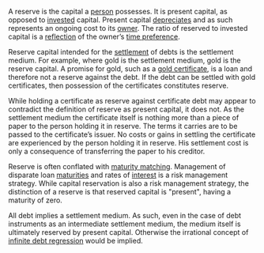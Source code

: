 A reserve is the capital a [person](Glossary#person) possesses. It is present capital, as opposed to [invested](Glossary#lend) capital. Present capital [depreciates](Depreciation-Principle) and as such represents an ongoing cost to its [owner](Glossary#owner). The ratio of reserved to invested capital is a [reflection](Savings-Relation) of the owner’s [time preference](Time-Preference-Fallacy).

Reserve capital intended for the [settlement](https://en.m.wikipedia.org/wiki/Settlement_(finance)) of debts is the settlement medium. For example, where gold is the settlement medium, gold is the reserve capital. A promise for gold, such as a [gold certificate](https://en.m.wikipedia.org/wiki/Gold_certificate), is a loan and therefore not a reserve against the debt. If the debt can be settled with gold certificates, then possession of the certificates constitutes reserve.

While holding a certificate as reserve against certificate debt may appear to contradict the definition of reserve as present capital, it does not. As the settlement medium the certificate itself is nothing more than a piece of paper to the person holding it in reserve. The terms it carries are to be passed to the certificate’s issuer. No costs or gains in settling the certificate are experienced by the person holding it in reserve. His settlement cost is only a consequence of transferring the paper to his creditor.

Reserve is often conflated with [maturity matching](https://en.m.wikipedia.org/wiki/Asset–liability_mismatch). Management of disparate loan [maturities](https://en.m.wikipedia.org/wiki/Maturity_(finance)) and rates of [interest](Glossary#interest) is a risk management strategy. While capital reservation is also a risk management strategy, the distinction of a reserve is that reserved capital is "present", having a maturity of zero.

All debt implies a settlement medium. As such, even in the case of debt instruments as an intermediate settlement medium, the medium itself is ultimately reserved by present capital. Otherwise the irrational concept of [infinite debt regression](Debt-Loop-Fallacy) would be implied.